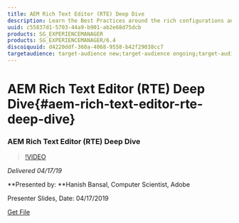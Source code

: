 ```yaml
---
title: AEM Rich Text Editor (RTE) Deep Dive
description: Learn the Best Practices around the rich configurations and use of RTE in AEM. We will cover the different use-cases, limitations, pitfalls, configuration workflow and common troubleshooting steps while using RTE in AEM. We will also touch upon its Command-Plugin Architecture and core concepts like Html Rules, Kernel and De-serialization.
uuid: c55837d1-5703-44a9-b901-ab2e68d75dcb
products: SG_EXPERIENCEMANAGER
products: SG_EXPERIENCEMANAGER/6.4
discoiquuid: d4220ddf-360a-4068-9558-b42f29038cc7
targetaudience: target-audience new;target-audience ongoing;target-audience upgrader
---
```


# AEM Rich Text Editor (RTE) Deep Dive{#aem-rich-text-editor-rte-deep-dive}

### AEM Rich Text Editor (RTE) Deep Dive

>[!VIDEO](https://video.tv.adobe.com/v/27087/?quality=9)

*Delivered 04/17/19*

**Presented by: **Hanish Bansal, Computer Scientist, Adobe

Presenter Slides, Date: 04/17/2019

[Get File](assets/aem-gems-aem-rte-04172019.pdf)
